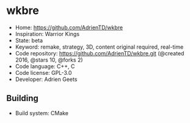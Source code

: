 # wkbre

- Home: https://github.com/AdrienTD/wkbre
- Inspiration: Warrior Kings
- State: beta
- Keyword: remake, strategy, 3D, content original required, real-time
- Code repository: https://github.com/AdrienTD/wkbre.git (@created 2016, @stars 10, @forks 2)
- Code language: C++, C
- Code license: GPL-3.0
- Developer: Adrien Geets

## Building

- Build system: CMake
